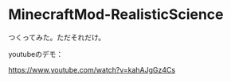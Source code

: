 MinecraftMod-RealisticScience
=============================

つくってみた。ただそれだけ。

youtubeのデモ：

https://www.youtube.com/watch?v=kahAJgGz4Cs
